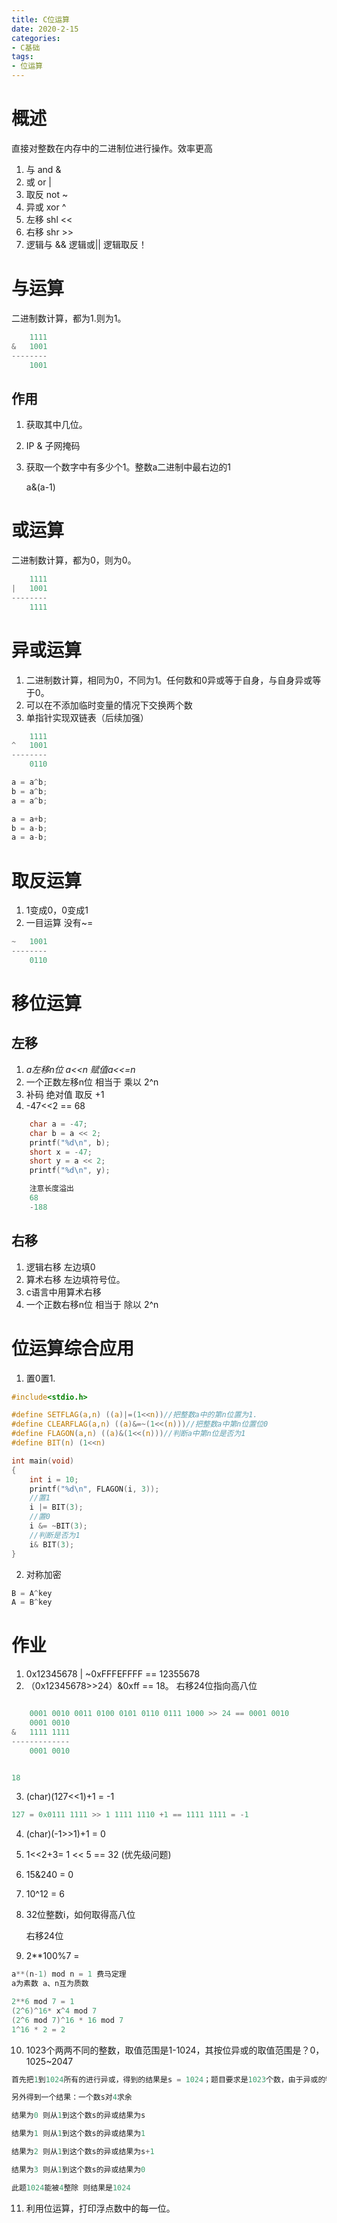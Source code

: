 ```yaml
---
title: C位运算
date: 2020-2-15
categories: 
- C基础
tags: 
- 位运算
---
```


# 概述
直接对整数在内存中的二进制位进行操作。效率更高
1. 与 and &
2. 或 or |
3. 取反 not ~
4. 异或 xor ^
5. 左移 shl <<
6. 右移 shr >>
7. 逻辑与 && 逻辑或|| 逻辑取反！ 

# 与运算
二进制数计算，都为1.则为1。

```c
    1111
&   1001
--------
    1001
```
## 作用
1. 获取其中几位。
2. IP & 子网掩码
3. 获取一个数字中有多少个1。整数a二进制中最右边的1

    a&(a-1)

# 或运算
二进制数计算，都为0，则为0。

```c
    1111
|   1001
--------
    1111
```

# 异或运算
1. 二进制数计算，相同为0，不同为1。任何数和0异或等于自身，与自身异或等于0。
2. 可以在不添加临时变量的情况下交换两个数
3. 单指针实现双链表（后续加强）


```c
    1111
^   1001
--------
    0110
```

```c
a = a^b;
b = a^b;
a = a^b;

a = a+b;
b = a-b;
a = a-b;
```

# 取反运算
1. 1变成0，0变成1
2. 一目运算  没有~=

```c
~   1001
--------
    0110
```

# 移位运算
## 左移
1. *a左移n位 a<<n 赋值a<<=n*
2. 一个正数左移n位 相当于 乘以 2^n
3. 补码  绝对值 取反 +1
4. -47<<2 == 68

```c
	char a = -47;
	char b = a << 2;
	printf("%d\n", b);
	short x = -47;
	short y = a << 2;
	printf("%d\n", y);

    注意长度溢出
    68
    -188
```

## 右移
1. 逻辑右移  左边填0
2. 算术右移  左边填符号位。
3. c语言中用算术右移
4. 一个正数右移n位 相当于 除以 2^n

# 位运算综合应用
1. 置0置1.

```c
#include<stdio.h>

#define SETFLAG(a,n) ((a)|=(1<<n))//把整数a中的第n位置为1.
#define CLEARFLAG(a,n) ((a)&=~(1<<(n)))//把整数a中第n位置位0
#define FLAGON(a,n) ((a)&(1<<(n)))//判断a中第n位是否为1
#define BIT(n) (1<<n)

int main(void)
{
	int i = 10;
	printf("%d\n", FLAGON(i, 3));
	//置1
	i |= BIT(3);
	//置0
	i &= ~BIT(3);
	//判断是否为1
	i& BIT(3);
}
```

2. 对称加密

```c
B = A^key
A = B^key
```


# 作业
1. 0x12345678 | ~0xFFFEFFFF  == 12355678
2. （0x12345678>>24）&0xff == 18。 右移24位指向高八位

```c

    0001 0010 0011 0100 0101 0110 0111 1000 >> 24 == 0001 0010
    0001 0010
&   1111 1111
-------------
    0001 0010


18
```

3. (char)(127<<1)+1 = -1

```c
127 = 0x0111 1111 >> 1 1111 1110 +1 == 1111 1111 = -1
```

4. (char)(-1>>1)+1 = 0
5. 1<<2+3=  1 << 5 == 32   (优先级问题)
6. 15&240 = 0
7. 10^12 = 6
8. 32位整数i，如何取得高八位

    右移24位
9.  2**100%7 = 

```c
a**(n-1) mod n = 1 费马定理
a为素数 a、n互为质数

2**6 mod 7 = 1
(2^6)^16* x^4 mod 7
(2^6 mod 7)^16 * 16 mod 7
1^16 * 2 = 2
```

10. 1023个两两不同的整数，取值范围是1-1024，其按位异或的取值范围是？0，1025~2047

```c
首先把1到1024所有的进行异或，得到的结果是s = 1024；题目要求是1023个数，由于异或的特殊性，缺哪个数，相当于s和该数的异或，所以最后的结果就是1024和1~1024的异或。

另外得到一个结果：一个数s对4求余 

结果为0 则从1到这个数s的异或结果为s

结果为1 则从1到这个数s的异或结果为1

结果为2 则从1到这个数s的异或结果为s+1

结果为3 则从1到这个数s的异或结果为0

此题1024能被4整除 则结果是1024 
```

11. 利用位运算，打印浮点数中的每一位。